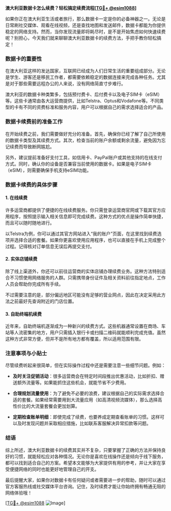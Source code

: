 **澳大利亚数据卡怎么续费？轻松搞定续费流程[[TG💪+ @esim1088](https://t.me/s/esim1088)]**

如果你正在澳大利亚生活或者旅行，那么数据卡一定是你的必备神器之一。无论是日常刷社交媒体、观看在线视频，还是查找地图和发送邮件，数据卡都能为你提供稳定的网络支持。然而，当你发现流量即将耗尽时，是不是开始焦虑如何快速续费呢？别担心，今天我们就来聊聊澳大利亚数据卡的续费方法，手把手教你轻松搞定！

### 数据卡的重要性

在澳大利亚这样的发达国家，互联网已经成为人们日常生活的重要组成部分。无论是学生、游客还是移民工作者，都需要依赖稳定的数据连接来完成各种任务。尤其是对于那些需要远程办公的人来说，没有网络简直寸步难行。

澳大利亚的数据卡种类繁多，包括预付费卡、后付费卡以及电子SIM卡（eSIM）等。这些卡通常由各大运营商提供，比如Telstra、Optus和Vodafone等。不同类型的卡有不同的资费标准和服务内容，用户可以根据自己的需求选择适合的产品。

### 数据卡续费前的准备工作

在开始续费之前，我们需要做好充分的准备。首先，确保你已经了解了自己所使用的数据卡类型及其续费方式。其次，检查当前的账户余额或剩余流量，避免因为忘记续费而导致断网尴尬。

另外，建议提前准备好支付工具，如信用卡、PayPal账户或其他支持的在线支付方式。同时，确认你的设备是否兼容当前使用的数据卡。如果是电子SIM卡（eSIM），则需要确保手机支持eSIM功能。

### 数据卡续费的具体步骤

#### 1. 在线续费

许多运营商都提供了便捷的在线续费服务。你只需登录运营商官网或下载其官方应用程序，按照提示输入相关信息即可完成续费。这种方式的优点是操作简单快捷，而且可以随时随地进行。

以Telstra为例，你可以通过其官方网站进入“我的账户”页面，在这里找到续费选项并选择合适的套餐。如果你更喜欢使用应用程序，也可以直接在手机上完成整个过程。记得核对订单信息无误后再提交支付。

#### 2. 实体店铺续费

除了线上渠道外，你还可以前往运营商的实体店铺办理续费业务。这种方法特别适合不习惯使用网络服务的人群。只需携带身份证件及相关资料前往指定地点，工作人员会帮助你完成所有手续。

不过需要注意的是，部分偏远地区可能没有足够的营业网点，因此在决定采用此方法之前最好先查询附近的门店位置。

#### 3. 自助终端机续费

近年来，自助终端机逐渐成为一种新兴的续费方式。这些机器通常设置在商场、车站等人流密集的地方，用户只需插入银行卡或扫描二维码就能顺利完成充值。虽然这种方式非常方便，但并不是所有地方都有覆盖，所以适用范围有限。

### 注意事项与小贴士

尽管续费听起来很简单，但在实际操作过程中还是需要注意一些细节问题。例如：

- **及时关注促销活动**：很多运营商会在特定时间段推出优惠活动，比如折扣、赠送额外流量等。如果能抓住这些机会，就能节省不少费用。
  
- **合理规划流量使用**：为了避免不必要的浪费，建议根据自己的实际需求选择合适的套餐。如果经常需要用到大流量应用（如高清视频流媒体），那么选择高性价比的大流量套餐会更加划算。

- **定期检查账单明细**：即使完成了续费，也要养成定期查看账单的习惯。这样可以及时发现问题并采取相应措施，比如联系客服解决异常扣款等问题。

### 结语

综上所述，澳大利亚数据卡的续费其实并不复杂，只要掌握了正确的方法并保持良好的习惯，就能轻松应对各种情况。无论你是喜欢在线操作还是倾向于线下服务，都可以找到适合自己的方案。希望本文能够为大家提供有用的参考，并让大家在享受便捷网络的同时也能更好地管理自己的开支。

最后提醒大家，如果你对数据卡有任何疑问或者需要进一步的帮助，随时可以通过官方客服热线或社交媒体平台咨询。记住，及时续费才能让你始终拥有畅通无阻的网络体验哦！

[[TG💪+ @esim1088](https://t.me/s/esim1088) ![Image](https://i.postimg.cc/4NQfJmqS/Snipaste-2025-05-13-00-14-12.png)]